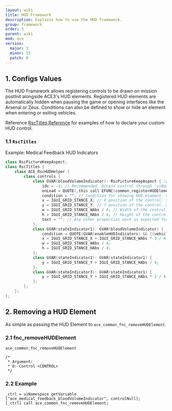 ```yaml
---
layout: wiki
title: HUD Framework
description: Explains how to use the HUD framework.
group: framework
order: 5
parent: wiki
mod: ace
version:
  major: 3
  minor: 15
  patch: 0
---
```


## 1. Configs Values

The HUD Framework allows registering controls to be drawn on mission postInit alongside ACE3's HUD elements. Registered HUD elements are automatically hidden when pausing the game or opening interfaces like the Arsenal or Zeus. Conditions can also be defined to show or hide an element when entering or exiting vehicles.

Reference [RscTitles Reference](https://github.com/acemod/ACE3/blob/master/extras/RscTitlesReference.hpp) for examples of how to declare your custom HUD control.

### 1.1 `RscTitles`

Example: Medical Feedback HUD Indicators

```cpp
class RscPictureKeepAspect;
class RscTitles {
    class ACE_RscHUDHelper {
        class controls {
            class GVAR(bloodVolumeIndicator): RscPictureKeepAspect { // Classname is also used as uiNamespace variable name.
                idc = -1; // Recommended. Access control through 'uiNamespace getVariable [QGVAR(bloodVolumeIndicator), controlNull]';
                onLoad = QUOTE(_this call EFUNC(common,registerHUDElement)); //Required. Registers control as a HUD element.
                condition = ""; // Condition for showing HUD element. Can be function, missionNamespace variable, or code. "" = always shown.
                x = IGUI_GRID_STANCE_X; // X position of the control. safeZoneX is the left of the screen.
                y = IGUI_GRID_STANCE_Y; // Y position of the control. safeZoneY is the top of the screen.
                w = IGUI_GRID_STANCE_WAbs / 4; // Width of the control. safeZoneW is the full length of the screen.
                h = IGUI_GRID_STANCE_HAbs / 4; // Height of the control. safeZoneH is the full height of the screen.
                text = ""; // Any other properties work as expected for GUI controls.
            };
            class GVAR(stateIndicator1): GVAR(bloodVolumeIndicator) {
                condition = QUOTE(GVAR(enableHUDIndicators) && {(vehicle ACE_player) == ACE_player}); // Shown only when enabledHUDIndicators = true and current unit is dismounted.
                x = IGUI_GRID_STANCE_X + IGUI_GRID_STANCE_WAbs * 3 / 4;
                w = IGUI_GRID_STANCE_WAbs / 4;
                h = IGUI_GRID_STANCE_HAbs / 4;
            };
            class GVAR(stateIndicator2): GVAR(stateIndicator1) {
                y = IGUI_GRID_STANCE_Y + IGUI_GRID_STANCE_HAbs / 4;
            };
            class GVAR(stateIndicator3): GVAR(stateIndicator1) {
                y = IGUI_GRID_STANCE_Y + IGUI_GRID_STANCE_HAbs * 2 / 4;
            };
        };
    };
};
```

## 2. Removing a HUD Element

As simple as passing the HUD Element to `ace_common_fnc_removeHUDElement`.

### 2.1 fnc_removeHUDElement

`ace_common_fnc_removeHUDElement`

```sqf
/*
 * Argument:
 * 0: Control <CONTROL>
 */
```

### 2.2 Example

```sqf
_ctrl = uiNamespace getVariable ["ace_medical_feedback_bloodVolumeIndicator", controlNull];
[_ctrl] call ace_common_fnc_removeHUDElement;
```
